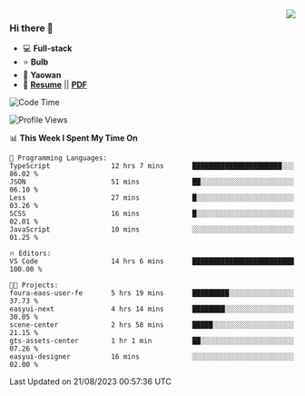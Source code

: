 <img align="right" src="https://github-readme-stats.vercel.app/api?username=LolipopJ&show_icons=true&count_private=true&hide_title=true&include_all_commits=true&theme=vue">

### Hi there 👋

- :computer: **Full-stack**
- :star: **Bulb**
- :pill: **Yaowan**
- :milky_way: [**Resume**](https://lolipopj.github.io/resume/) || [**PDF**](https://cdn.jsdelivr.net/gh/lolipopj/resume/export/resume-en.pdf)

<!--START_SECTION:waka-->
![Code Time](http://img.shields.io/badge/Code%20Time-1%2C568%20hrs%2058%20mins-blue)

![Profile Views](http://img.shields.io/badge/Profile%20Views-2-blue)

📊 **This Week I Spent My Time On** 

```text
💬 Programming Languages: 
TypeScript               12 hrs 7 mins       ██████████████████████░░░   86.02 % 
JSON                     51 mins             ██░░░░░░░░░░░░░░░░░░░░░░░   06.10 % 
Less                     27 mins             █░░░░░░░░░░░░░░░░░░░░░░░░   03.26 % 
SCSS                     16 mins             █░░░░░░░░░░░░░░░░░░░░░░░░   02.01 % 
JavaScript               10 mins             ░░░░░░░░░░░░░░░░░░░░░░░░░   01.25 % 

🔥 Editors: 
VS Code                  14 hrs 6 mins       █████████████████████████   100.00 % 

🐱‍💻 Projects: 
foura-eaos-user-fe       5 hrs 19 mins       █████████░░░░░░░░░░░░░░░░   37.73 % 
easyui-next              4 hrs 14 mins       ████████░░░░░░░░░░░░░░░░░   30.05 % 
scene-center             2 hrs 58 mins       █████░░░░░░░░░░░░░░░░░░░░   21.15 % 
gts-assets-center        1 hr 1 min          ██░░░░░░░░░░░░░░░░░░░░░░░   07.26 % 
easyui-designer          16 mins             ░░░░░░░░░░░░░░░░░░░░░░░░░   02.00 % 
```


 Last Updated on 21/08/2023 00:57:36 UTC
<!--END_SECTION:waka-->
